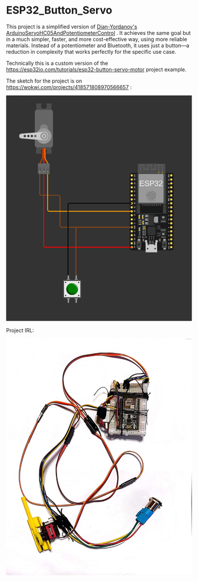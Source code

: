 # ESP32_Button_Servo

This project is a simplified version of [Dian-Yordanov's ArduinoServoHC05AndPotentiometerControl](https://github.com/Dian-Yordanov/ArduinoServoHC05AndPotentiometerControl) . It achieves the same goal but in a much simpler, faster, and more cost-effective way, using more reliable materials. Instead of a potentiometer and Bluetooth, it uses just a button—a reduction in complexity that works perfectly for the specific use case.

Technically this is a custom version of the https://esp32io.com/tutorials/esp32-button-servo-motor project example.

The sketch for the project is on https://wokwi.com/projects/418571808970566657 :

![alt text](https://raw.githubusercontent.com/Dian-Yordanov/ESP32_Button_Servo/refs/heads/main/pics/wowkiSketch.PNG?raw=true)

Project IRL:

![alt text](https://raw.githubusercontent.com/Dian-Yordanov/ESP32_Button_Servo/refs/heads/main/pics/1024-1301.jpg?raw=true)

